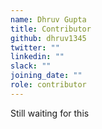 ```yaml
---
name: Dhruv Gupta
title: Contributor
github: dhruv1345
twitter: ""
linkedin: ""
slack: ""
joining_date: ""
role: contributor
---
```


Still waiting for this

